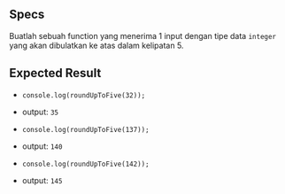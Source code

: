 ## Specs

Buatlah sebuah function yang menerima 1 input dengan tipe data `integer` yang akan dibulatkan ke atas dalam kelipatan 5.

## Expected Result

- `console.log(roundUpToFive(32));`
- output: `35`

- `console.log(roundUpToFive(137));`
- output: `140`

- `console.log(roundUpToFive(142));`
- output: `145`